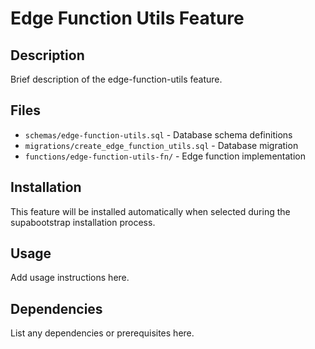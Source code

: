 # Edge Function Utils Feature

## Description
Brief description of the edge-function-utils feature.

## Files
- `schemas/edge-function-utils.sql` - Database schema definitions
- `migrations/create_edge_function_utils.sql` - Database migration
- `functions/edge-function-utils-fn/` - Edge function implementation

## Installation
This feature will be installed automatically when selected during the supabootstrap installation process.

## Usage
Add usage instructions here.

## Dependencies
List any dependencies or prerequisites here.
